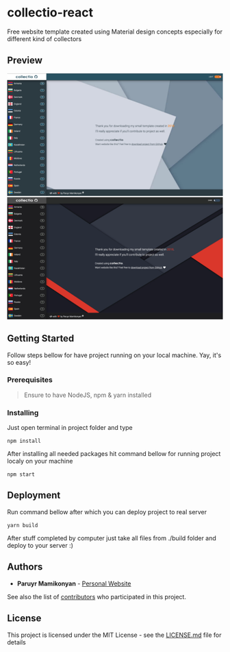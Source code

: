 # collectio-react

Free website template created using Material design concepts especially for different kind of collectors

## Preview

![Homepage Light](https://raw.githubusercontent.com/mam1konyan/collectio-react/master/preview-images/preview-1.png)
![Homepage Dark](https://raw.githubusercontent.com/mam1konyan/collectio-react/master/preview-images/preview-2.png)

## Getting Started

Follow steps bellow for have project running on your local machine. Yay, it's so easy!

### Prerequisites

> Ensure to have NodeJS, npm & yarn installed 

### Installing

Just open terminal in project folder and type

```
npm install
```

After installing all needed packages hit command bellow for running project localy on your machine

```
npm start
```

## Deployment

Run command bellow after which you can deploy project to real server

```
yarn build
```

After stuff completed by computer just take all files from ./build folder and deploy to your server :)

## Authors

* **Paruyr Mamikonyan** - [Personal Website](http://mamikonyan.info)

See also the list of [contributors](https://github.com/mam1konyan/collectio-react/graphs/contributors) who participated in this project.

## License

This project is licensed under the MIT License - see the [LICENSE.md](LICENSE.md) file for details